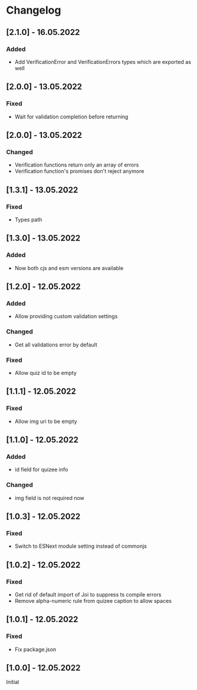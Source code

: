 # Changelog

## [2.1.0] - 16.05.2022

### Added

- Add VerificationError and VerificationErrors types which are exported as well

## [2.0.0] - 13.05.2022

### Fixed

- Wait for validation completion before returning

## [2.0.0] - 13.05.2022

### Changed

- Verification functions return only an array of errors
- Verification function's promises don't reject anymore

## [1.3.1] - 13.05.2022

### Fixed

- Types path

## [1.3.0] - 13.05.2022

### Added

- Now both cjs and esm versions are available

## [1.2.0] - 12.05.2022

### Added

- Allow providing custom validation settings

### Changed

- Get all validations error by default

### Fixed

- Allow quiz id to be empty

## [1.1.1] - 12.05.2022

### Fixed

- Allow img uri to be empty

## [1.1.0] - 12.05.2022

### Added

- id field for quizee info

### Changed

- img field is not required now

## [1.0.3] - 12.05.2022

### Fixed

- Switch to ESNext module setting instead of commonjs

## [1.0.2] - 12.05.2022

### Fixed

- Get rid of default import of Joi to suppress ts compile errors
- Remove alpha-numeric rule from quizee caption to allow spaces

## [1.0.1] - 12.05.2022

### Fixed

- Fix package.json

## [1.0.0] - 12.05.2022

Initial
